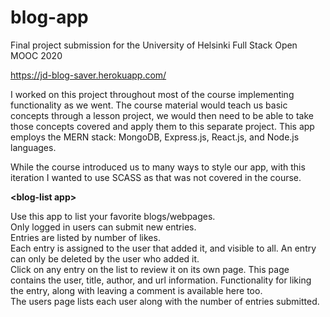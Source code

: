# blog-app
Final project submission for the University of Helsinki Full Stack Open MOOC 2020

https://jd-blog-saver.herokuapp.com/

I worked on this project throughout most of the course implementing functionality as we went. The course material would teach us basic concepts through a lesson project, we would then need to be able to take those concepts covered and apply them to this separate project. This app employs the MERN stack: MongoDB, Express.js, React.js, and Node.js languages. 

While the course introduced us to many ways to style our app, with this iteration I wanted to use SCASS as that was not covered in the course.

<strong>&lt;blog-list app&gt;</strong>
  
  Use this app to list your favorite blogs/webpages.<br />
  Only logged in users can submit new entries.<br />
  Entries are listed by number of likes.<br />
  Each entry is assigned to the user that added it, and visible to all. An entry can only be deleted by the user who added it.<br />
  Click on any entry on the list to review it on its own page. This page contains the user, title, author, and url information. Functionality for liking the entry, along with         leaving a comment is available here too.<br />
  The users page lists each user along with the number of entries submitted.<br />
